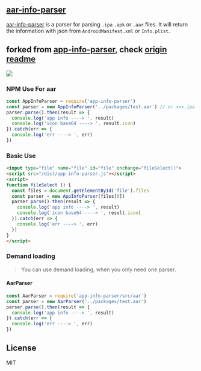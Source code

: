 ## [aar-info-parser](https://github.com/bungabear/aar-info-parser) 

[aar-info-parser](https://github.com/bungabear/aar-info-parser) is a parser for parsing `.ipa` `.apk` or `.aar` files. It will return the information with json from `AndroidManifest.xml` or `Info.plist`.

## forked from [app-info-parser](https://github.com/chenquincy/aar-info-parser), check [origin readme](https://github.com/chenquincy/app-info-parser#readme)


<!-- ![](https://img.shields.io/npm/v/aar-info-parser.svg) ![](https://img.shields.io/npm/dt/aar-info-parser.svg) -->
 ![](https://img.shields.io/badge/language-javascript-yellow.svg)

### NPM Use For aar

``` javascript
const AppInfoParser = require('app-info-parser')
const parser = new AppInfoParser('../packages/test.aar') // or xxx.ipa
parser.parse().then(result => {
  console.log('app info ----> ', result)
  console.log('icon base64 ----> ', result.icon)
}).catch(err => {
  console.log('err ----> ', err)
})
```

### Basic Use

``` html
<input type="file" name="file" id="file" onchange="fileSelect()">
<script src="/dist/app-info-parser.js"></script>
<script>
function fileSelect () {
  const files = document.getElementById('file').files
  const parser = new AppInfoParser(files[0])
  parser.parse().then(result => {
    console.log('app info ----> ', result)
    console.log('icon base64 ----> ', result.icon)
  }).catch(err => {
    console.log('err ----> ', err)
  })
}
</script>
```

### Demand loading

> You can use demand loading, when you only need one parser.

#### AarParser

``` javascript
const AarParser = require('app-info-parser/src/aar')
const parser = new AarParser('../packages/test.aar')
parser.parse().then(result => {
  console.log('app info ----> ', result)
}).catch(err => {
  console.log('err ----> ', err)
})
```



##  License

MIT
